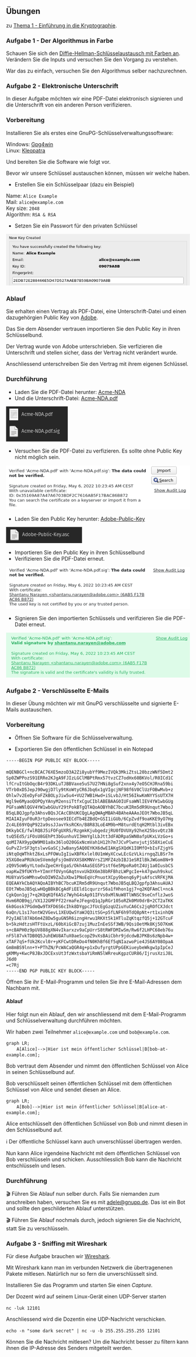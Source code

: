 ## Übungen

zu [Thema 1 - Einführung in die Kryptographie](README.md).

### Aufgabe 1 - Der Algorithmus in Farbe

Schauen Sie sich den [Diffie-Hellman-Schlüsselaustausch mit Farben an](https://www.inf-schule.de/kommunikation/kryptologie/modernechiffriersysteme/exkurs_diffie). Verändern Sie die Inputs und versuchen Sie den Vorgang zu verstehen.

War das zu einfach, versuchen Sie den Algorithmus selber nachzurechnen.

### Aufgabe 2 - Elektronische Unterschrift

In dieser Aufgabe möchten wir eine PDF-Datei elektronisch signieren und die Unterschrift von ein anderen Person verifizieren.

### Vorbereitung

Installieren Sie als erstes eine GnuPG-Schlüsselverwaltungssoftware:

Windows: [Gpg4win](https://www.gpg4win.org/)\
Linux: [Kleopatra](https://www.openpgp.org/software/kleopatra/)

Und bereiten Sie die Software wie folgt vor.

Bevor wir unsere Schlüssel austauschen können, müssen wir welche haben.

* Erstellen Sie ein Schlüsselpaar (dazu ein Beispiel)

Name: `Alice Example`\
Mail: `alice@example.com`\
Key size: `2048`\
Algorithm: `RSA & RSA`

* Setzen Sie ein Passwort für den privaten Schlüssel

![](../new-key.png)

### Ablauf

Sie erhalten einen Vertrag als PDF-Datei, eine Unterschrift-Datei und einen dazugehörgien Public Key von [Adobe](https://www.adobe.com/).

Das Sie dem Absender vertrauen importieren Sie den Public Key in ihren Schlüsselbund.

Der Vertrag wurde von Adobe unterschrieben. Sie verfizieren die Unterschrift und stellen sicher, dass der Vertrag nicht verändert wurde.

Anschliessend unterschreiben Sie den Vertrag mit ihrem eigenen Schlüssel.

### Durchführung

* Laden Sie die PDF-Datei herunter: [Acme-NDA](../Acme-NDA.pdf)
* Und die Unterschrift-Datei: [Acme-NDA.pdf](../Acme-NDA.pdf.sig)

![](../acme-pdf-sig.png)

* Versuchen Sie die PDF-Datei zu verfizieren. Es sollte ohne Public Key nicht möglich sein.

![](../cleopatra-verification-failed.png)

* Laden Sie den Public Key herunter: [Adobe-Public-Key](../Adobe-Public-Key.asc)

![](../adobe-public-key.png)

* Importieren Sie den Public Key in ihren Schlüsselbund
* Verifizieren Sie die PDF-Datei erneut.

![](../cleopatra-not-trusted.png)
* Signieren Sie den importierten Schlüssels und verifizieren Sie die PDF-Datei erneut.

![](../cleopatra-signed.png)

### Aufgabe 2 - Verschlüsselte E-Mails

In dieser Übung möchten wir mit GnuPG verschlüsselte und signierte E-Mails austauschen.

### Vorbereitung

* Öffnen Sie Software für die Schlüsselverwaltung.

* Exportieren Sie den öffentlichen Schlüssel in ein Notepad

```
-----BEGIN PGP PUBLIC KEY BLOCK-----

mQENBGCl+ncBCAC76XE5mzoD3A2Zi8yubYf9MezIVQk3MkiZtsL20bzzWNf5Dmt2
Sp0ZWPPozS91ERRe2KJgA9FJIzLGClMBPtRmx57tvzCZ7odHx60BKVol/R0ICd1C
lfCruItGbOqcB4r93DKLuTJBBVaxe5uS7U27HNi8gSuf2xnx4y7eO5CHJRna59bi
VTrb0xD5JepJ90wgjD7ly9tKoWtyCR6Jbq6x1gVIgcjNF98f6V0ClUzFOBwMvb+z
Ohlw7v2EeDyFoFZkBOLyJiw5u4+VU27WB1Hwd+iSLvbJ/Ht56IkwKmNYYSsUTX7H
Wgl9e6MyaoQOPQyYAnyM2ensiTtfxCguCIblABEBAAG0IUFsaWNlIEV4YW1wbGUg
PGFsaWNlQGV4YW1wbGUuY29tPokBTgQTAQoAOBYhBC7bcuKIRm5dR9Unqut7WboJ
B5qLBQJgpfp3AhsvBQsJCAcCBhUKCQgLAgQWAgMBAh4BAheAAAoJEOt7WboJB5qL
MIAIAIyuF0uR3rtpDeosee9IECdTb4EZBdQ+GSI1iGUb/6CpZvdf9oaKKE9yO7Hg
Zc4LE69YQqP922a9ssJJavYksRCKn/B8R83LoE4M9b+M8turdEtqH2Mtbl3ivEBx
DKkybCE/fwlRQ8J5iFOFgUXRS/RzgmkKjubgedzjRU0fDVUXy92heX25bsvQtz3B
tuQ5Ed5/iFOsU8GEhPt3bGunhuVI3HmYglLbJtt3dFADRpaSWN0afpUKxLVzGo+s
qoMI7AX9ypQW9MO1a8x36loO20GGxNcmVah1H12h7m7JCvPlwnvjutjS58XieCuE
GuPvZJrSF3gtslwvGaSCjJwBany5AQ0EYKX6dwEIAKgSXQdK1IOMfO+bIsFZjgYG
iNtqOqWThktZ6xLsPFOWuIgIiwXBFKxlel0U1mWyXCcwLEcGzVLkirngqZLBSr7m
X5XG0eaPRUkUeSVemdgFsjOm8VXXS8KMNVrsZ1MFZ4zbIBJ1eSRIlBkJWGom8N+9
zQ9V5oW6yYLtodvZpeCHrEgaS/Okh4AaSEG5P1stf6e5MpoRa0tZ4Uj1a0IusbCS
oapKwZ9fUKYh+YImnYfOVynGAqtnvxUkDX6m38bRFBhzLWPgcIe+k47gwuh9skuC
MU8YaVSoWMhswOoDIW9ZaZuXbw1PNoEqVcPnuotXCpy9benq6yPjuAfscVRFKjMA
EQEAAYkCbAQYAQoAIBYhBC7bcuKIRm5dR9Unqut7WboJB5qLBQJgpfp3AhsuAUAJ
EOt7WboJB5qLwHQgBBkBCgAdFiEEld1cqurzrS6a1fHhon1gj7+q2KQFAmCl+ncA
CgkQon1gj7+q2KQqKQf6A5z7WyhG4sAp91IFVs0xMlNuW8TlWNSC9seCnflzJwoS
Hvm6ROB9qj/VX1J2GMFPf22rmaFeJFegnQ1qJpRGr105oRZk0MV0drB+2CT2aTKK
6k0Gosk7PGdmQw9TXFD6S6cIhk8DYgpcJfUcEgGzqUZiuYuCA6Cs2jqROfCXJdct
6aQn/L1s17ontW2VGevL1XEUQwSYaWJQ3itSG+p5fLNF6h9TdQ8pNt+rt1xinhQN
P2yIAEl87Ab6m4Z8Dw5guGN5R6izngHrwu1RKXt5k1HTluZqKtqzfQ5j+12GTcuF
b+5kzHdtzsHTFtUxzL/60bXiGcB7zuj1MuzInEeSSf3WB/9QsiOetMk8Kj5O7KmK
s+cBAPH0z9pUV888gXN4vIkarxzv9aCpUrrS8tRWFDMIwSm/Rw6f2LHPC68eb76u
nF5l87vkTDB0Q5JuhEWU8ATuX0aeScopZ9vXsBAiCbhr9jdcdwBJPKBs6zNpb4w+
xTAF7qS+fUk2Kcvl0r+yKFCwtDReDo4fN0KhBf6Ef5qNIazwoPie4JS6AY08OpaA
Gm8mBS9lnn+Y+PThZN/PcWACaQGR4g+p1xDufyrgtUPpGEKiueybeWkgw1pIpCeJ
gKMMy+KwcP8JBxJDCExsUt3fzWxtsbaYiRmN5lWRreuKgpzCUR86/IjrusXziJ8L
J6d0
=c7Rj
-----END PGP PUBLIC KEY BLOCK-----
```

Öffnen Sie ihr E-Mail-Programm und teilen Sie ihre E-Mail-Adressen dem Nachbarn mit.

#### Ablauf

Hier folgt nun ein Ablauf, den wir anschliessend mit dem E-Mail-Programm und Schlüsselverwaltung durchführen möchten.

Wir haben zwei Teilnehmer `alice@example.com` und `bob@example.com`.

```mermaid
graph LR;
    A[Alice]-->|Hier ist mein öffentlicher Schlüssel|B[bob-at-example.com];
```

Bob vertraut dem Absender und nimmt den öffentlichen Schlüssel von Alice in seinen Schlüsselbund auf.

Bob verschlüsselt seinen öffentlichen Schlüssel mit dem öffentlichen Schlüssel von Alice und sendet diesen an Alice.

```mermaid
graph LR;
    A[Bob]-->|Hier ist mein öffentlicher Schlüssel|B[alice-at-example.com];
```

Alice entschlüsselt den öffentlichen Schlüssel von Bob und nimmt diesen in den Schlüsselbund auf.

ℹ️ Der öffentliche Schlüssel kann auch unverschlüssel übertragen werden.

Nun kann Alice irgendeine Nachricht mit dem öffentlichen Schlüssel von Bob verschlüsseln und schicken. Ausschliesslich Bob kann die Nachricht entschlüsseln und lesen.

### Durchführung

🎬 Führen Sie Ablauf  nun selber durch. Falls Sie niemanden zum anschreiben haben, versuchen Sie es mit <adele@gnupp.de>. Das ist ein Bot und sollte den geschilderten Ablauf unterstützen.

🎬 Führen Sie Ablauf nochmals durch, jedoch signieren Sie die Nachricht, statt Sie zu verschlüsseln.

### Aufgabe 3 - Sniffing mit Wireshark

Für diese Aufgabe brauchen wir [Wireshark](https://www.wireshark.org/download.html).

Mit Wireshark kann man im verbunden Netzwerk die übertragenenen Pakete mitlesen. Natürlich nur so fern die unverschlüsselt sind.

Installieren Sie das Programm und starten Sie einen *Capture.*

Der Dozent wird auf seinem Linux-Gerät einen UDP-Server starten

`nc -luk 12101`

Anschliessend wird die Dozentin eine UDP-Nachricht verschicken.

`echo -n "some dark secret" | nc -u -b 255.255.255.255 12101`

Können Sie die Nachricht mitlesen? Um die Nachricht besser zu filtern kann ihnen die IP-Adresse des Senders mitgeteilt werden.